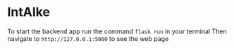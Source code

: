 # IntAIke
To start the backend app run the command `flask run` in your terminal
Then navigate to `http://127.0.0.1:5000` to see the web page
